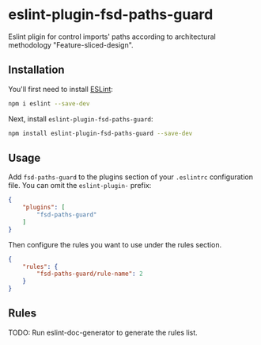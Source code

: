 # eslint-plugin-fsd-paths-guard

Eslint pligin for control imports&#39; paths according to architectural methodology &#34;Feature-sliced-design&#34;. 

## Installation

You'll first need to install [ESLint](https://eslint.org/):

```sh
npm i eslint --save-dev
```

Next, install `eslint-plugin-fsd-paths-guard`:

```sh
npm install eslint-plugin-fsd-paths-guard --save-dev
```

## Usage

Add `fsd-paths-guard` to the plugins section of your `.eslintrc` configuration file. You can omit the `eslint-plugin-` prefix:

```json
{
    "plugins": [
        "fsd-paths-guard"
    ]
}
```


Then configure the rules you want to use under the rules section.

```json
{
    "rules": {
        "fsd-paths-guard/rule-name": 2
    }
}
```

## Rules

<!-- begin auto-generated rules list -->
TODO: Run eslint-doc-generator to generate the rules list.
<!-- end auto-generated rules list -->


